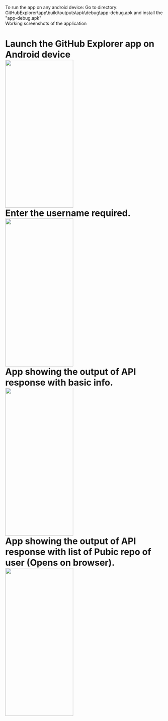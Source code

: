 To run the app on any android device:
Go to directory: GitHubExplorer\app\build\outputs\apk\debug\app-debug.apk and install the "app-debug.apk"
</br> Working screenshots of the application
</br><h1>Launch the GitHub Explorer app on Android device
</br><img src="https://user-images.githubusercontent.com/36640498/69900561-f84e6500-139a-11ea-811f-73d9baf3a1cc.jpg" width="216" height="468">
</br> Enter the username required.
</br><img src="https://user-images.githubusercontent.com/36640498/69900571-2633a980-139b-11ea-9b98-0bbbbb3bd89a.jpg" width="216" height="468">
</br> App showing the output of API response with basic info.
</br><img src="https://user-images.githubusercontent.com/36640498/69900597-7ca0e800-139b-11ea-8e0c-1987347c82a8.jpg" width="216" height="468">
</br> App showing the output of API response with list of Pubic repo of user (Opens on browser).
</br><img src="https://user-images.githubusercontent.com/36640498/69900667-4ca61480-139c-11ea-8c5c-7fa083789509.jpg" width="216" height="468">
</h1>
